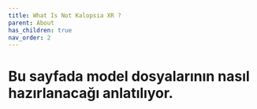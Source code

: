 ```yaml
---
title: What Is Not Kalopsia XR ?
parent: About
has_children: true
nav_order: 2
---
```


# Bu sayfada model dosyalarının nasıl hazırlanacağı anlatılıyor.
